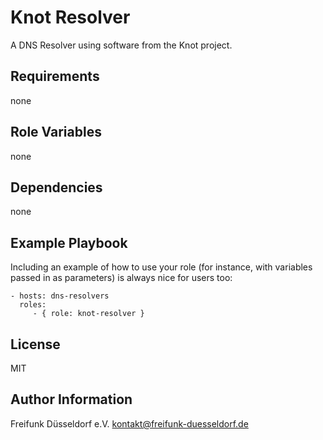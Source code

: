 Knot Resolver
=========

A DNS Resolver using software from the Knot project.

Requirements
------------

none

Role Variables
--------------

none

Dependencies
------------

none

Example Playbook
----------------

Including an example of how to use your role (for instance, with variables passed in as parameters) is always nice for users too:

    - hosts: dns-resolvers
      roles:
         - { role: knot-resolver }

License
-------

MIT

Author Information
------------------

Freifunk Düsseldorf e.V. <kontakt@freifunk-duesseldorf.de>
